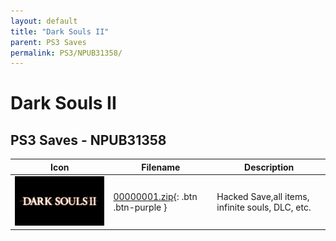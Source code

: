 ```yaml
---
layout: default
title: "Dark Souls II"
parent: PS3 Saves
permalink: PS3/NPUB31358/
---
```

# Dark Souls II

## PS3 Saves - NPUB31358

| Icon | Filename | Description |
|------|----------|-------------|
| ![Dark Souls II](ICON0.PNG) | [00000001.zip](00000001.zip){: .btn .btn-purple } | Hacked Save,all items, infinite souls, DLC, etc. |
